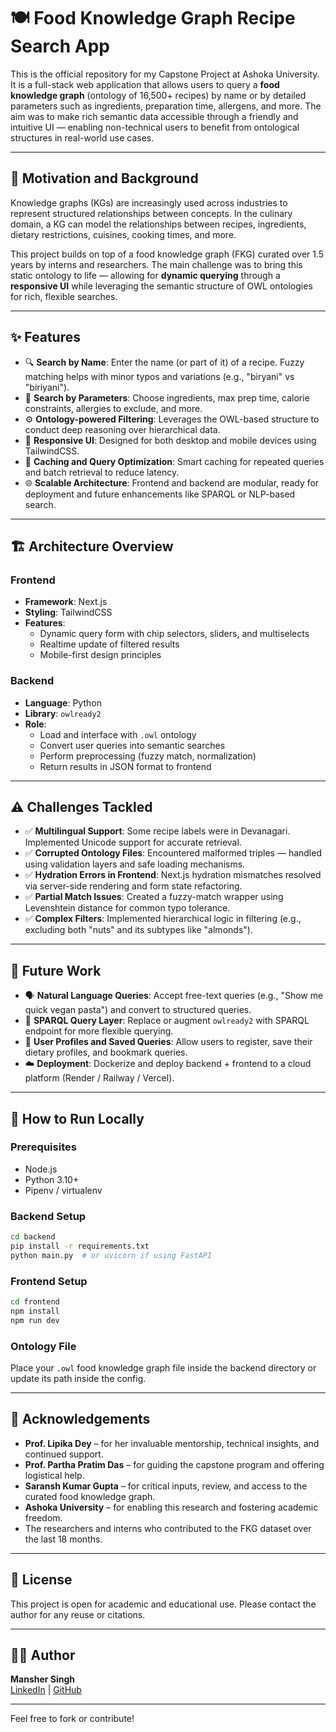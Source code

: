 # 🍽️ Food Knowledge Graph Recipe Search App

This is the official repository for my Capstone Project at Ashoka University. It is a full-stack web application that allows users to query a **food knowledge graph** (ontology of 16,500+ recipes) by name or by detailed parameters such as ingredients, preparation time, allergens, and more. The aim was to make rich semantic data accessible through a friendly and intuitive UI — enabling non-technical users to benefit from ontological structures in real-world use cases.

---

## 🧠 Motivation and Background

Knowledge graphs (KGs) are increasingly used across industries to represent structured relationships between concepts. In the culinary domain, a KG can model the relationships between recipes, ingredients, dietary restrictions, cuisines, cooking times, and more.

This project builds on top of a food knowledge graph (FKG) curated over 1.5 years by interns and researchers. The main challenge was to bring this static ontology to life — allowing for **dynamic querying** through a **responsive UI** while leveraging the semantic structure of OWL ontologies for rich, flexible searches.

---

## ✨ Features

- 🔍 **Search by Name**: Enter the name (or part of it) of a recipe. Fuzzy matching helps with minor typos and variations (e.g., "biryani" vs "biriyani").
- 🧩 **Search by Parameters**: Choose ingredients, max prep time, calorie constraints, allergies to exclude, and more.
- ⚙️ **Ontology-powered Filtering**: Leverages the OWL-based structure to conduct deep reasoning over hierarchical data.
- 📱 **Responsive UI**: Designed for both desktop and mobile devices using TailwindCSS.
- 🔁 **Caching and Query Optimization**: Smart caching for repeated queries and batch retrieval to reduce latency.
- 🌐 **Scalable Architecture**: Frontend and backend are modular, ready for deployment and future enhancements like SPARQL or NLP-based search.

---

## 🏗️ Architecture Overview

### Frontend
- **Framework**: Next.js
- **Styling**: TailwindCSS
- **Features**:
  - Dynamic query form with chip selectors, sliders, and multiselects
  - Realtime update of filtered results
  - Mobile-first design principles

### Backend
- **Language**: Python
- **Library**: `owlready2`
- **Role**:
  - Load and interface with `.owl` ontology
  - Convert user queries into semantic searches
  - Perform preprocessing (fuzzy match, normalization)
  - Return results in JSON format to frontend

---

## ⚠️ Challenges Tackled

- ✅ **Multilingual Support**: Some recipe labels were in Devanagari. Implemented Unicode support for accurate retrieval.
- ✅ **Corrupted Ontology Files**: Encountered malformed triples — handled using validation layers and safe loading mechanisms.
- ✅ **Hydration Errors in Frontend**: Next.js hydration mismatches resolved via server-side rendering and form state refactoring.
- ✅ **Partial Match Issues**: Created a fuzzy-match wrapper using Levenshtein distance for common typo tolerance.
- ✅ **Complex Filters**: Implemented hierarchical logic in filtering (e.g., excluding both "nuts" and its subtypes like "almonds").

---

## 🔮 Future Work

- 🗣️ **Natural Language Queries**: Accept free-text queries (e.g., "Show me quick vegan pasta") and convert to structured queries.
- 🧠 **SPARQL Query Layer**: Replace or augment `owlready2` with SPARQL endpoint for more flexible querying.
- 👥 **User Profiles and Saved Queries**: Allow users to register, save their dietary profiles, and bookmark queries.
- ☁️ **Deployment**: Dockerize and deploy backend + frontend to a cloud platform (Render / Railway / Vercel).

---

## 🧾 How to Run Locally

### Prerequisites
- Node.js
- Python 3.10+
- Pipenv / virtualenv

### Backend Setup
```bash
cd backend
pip install -r requirements.txt
python main.py  # or uvicorn if using FastAPI
```

### Frontend Setup
```bash
cd frontend
npm install
npm run dev
```

### Ontology File
Place your `.owl` food knowledge graph file inside the backend directory or update its path inside the config.

---

## 🏫 Acknowledgements

- **Prof. Lipika Dey** – for her invaluable mentorship, technical insights, and continued support.
- **Prof. Partha Pratim Das** – for guiding the capstone program and offering logistical help.
- **Saransh Kumar Gupta** – for critical inputs, review, and access to the curated food knowledge graph.
- **Ashoka University** – for enabling this research and fostering academic freedom.
- The researchers and interns who contributed to the FKG dataset over the last 18 months.

---

## 📄 License

This project is open for academic and educational use. Please contact the author for any reuse or citations.

---

## 🙋‍♂️ Author

**Mansher Singh**  
[LinkedIn](https://linkedin.com/in/mansherius) | [GitHub](https://github.com/mansherius)

---

Feel free to fork or contribute!
